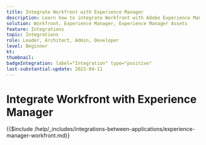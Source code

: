 ```yaml
---
title: Integrate Workfront with Experience Manager
description: Learn how to integrate Workfront with Adobe Experience Manager (AEM).
solution: Workfront, Experience Manager, Experience Manager Assets
feature: Integrations
topic: Integrations
role: Leader, Architect, Admin, Developer
level: Beginner
kt:
thumbnail:
badgeIntegration: label="Integration" type="positive"
last-substantial-update: 2023-04-11
---
```


# Integrate Workfront with Experience Manager

{{$include /help/_includes/integrations-between-applications/experience-manager-workfront.md}}
